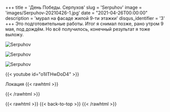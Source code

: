 +++
title = 'День Победы. Серпухов'
slug = 'Serpuhov'
image = 'images/Serpuhov-20210426-1.jpg'
date = "2021-04-26T00:00:00"
description = 'мурал на фасаде жилой 9-ти этажки'
disqus_identifier = '3'
+++
Это подготовительные работы. Итог я снимал позже, рано утром 9 мая, под дождём. Но всё получилось, конечный результат я тоже выложу.

![Serpuhov](/images/Serpuhov-20210426-2.jpg)

![Serpuhov](/images/Serpuhov-20210426-3.jpg)

![Serpuhov](/images/Serpuhov-20210426-4.jpg)

{{< youtube id="o1ilTHwDoD4" >}}

Локация
{{< rawhtml >}}
<div class="yandex-map-container">
<script type="text/javascript" charset="utf-8" async src="https://api-maps.yandex.ru/services/constructor/1.0/js/?um=constructor%3Aabe2ca287e1bf7053c854a8c5d7e7994dedab31d451060fed934ea815f6236d5&amp;width=800&amp;height=400&amp;lang=ru_RU&amp;scroll=true"></script>
</div>
{{< /rawhtml >}}

{{< rawhtml >}}
{{< back-to-top >}}
{{< /rawhtml >}}
